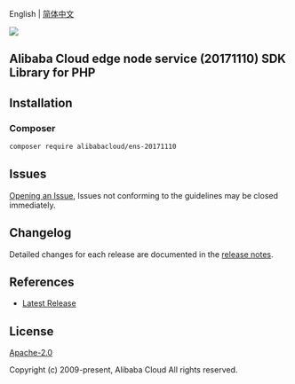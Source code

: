English | [简体中文](README-CN.md)

![](https://aliyunsdk-pages.alicdn.com/icons/AlibabaCloud.svg)

## Alibaba Cloud edge node service (20171110) SDK Library for PHP

## Installation

### Composer

```bash
composer require alibabacloud/ens-20171110
```

## Issues

[Opening an Issue](https://github.com/aliyun/alibabacloud-sdk/issues/new), Issues not conforming to the guidelines may be closed immediately.

## Changelog

Detailed changes for each release are documented in the [release notes](./ChangeLog.txt).

## References

* [Latest Release](https://github.com/aliyun/alibabacloud-sdk)

## License

[Apache-2.0](http://www.apache.org/licenses/LICENSE-2.0)

Copyright (c) 2009-present, Alibaba Cloud All rights reserved.
